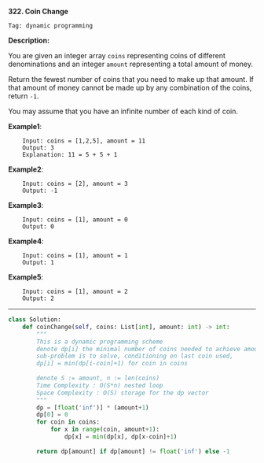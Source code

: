 **322. Coin Change**

```Tag: dynamic programming```

**Description:**


You are given an integer array ```coins``` representing coins of different denominations and an integer ```amount``` representing a total amount of money.

Return the fewest number of coins that you need to make up that amount. If that amount of money cannot be made up by any combination of the coins, return ```-1```.

You may assume that you have an infinite number of each kind of coin.



**Example1**:

        Input: coins = [1,2,5], amount = 11
        Output: 3
        Explanation: 11 = 5 + 5 + 1


**Example2**:

        Input: coins = [2], amount = 3
        Output: -1

**Example3**:

        Input: coins = [1], amount = 0
        Output: 0

**Example4**:

        Input: coins = [1], amount = 1
        Output: 1

**Example5**:

        Input: coins = [1], amount = 2
        Output: 2

-----------

```python
class Solution:
    def coinChange(self, coins: List[int], amount: int) -> int:
        """
        This is a dynamic programming scheme
        denote dp[i] the minimal number of coins needed to achieve amount i
        sub-problem is to solve, conditioning on last coin used,
        dp[i] = min(dp[i-coin]+1) for coin in coins
        
        denote S := amount, n := len(coins)
        Time Complexity : O(S*n) nested loop
        Space Complexity : O(S) storage for the dp vector
        """
        dp = [float('inf')] * (amount+1)
        dp[0] = 0
        for coin in coins:
            for x in range(coin, amount+1):
                dp[x] = min(dp[x], dp[x-coin]+1)
                
        return dp[amount] if dp[amount] != float('inf') else -1    
```
